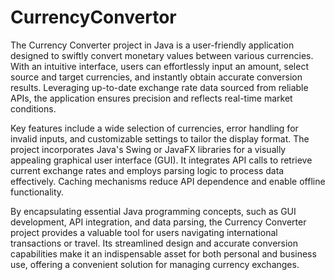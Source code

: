 # CurrencyConvertor
The Currency Converter project in Java is a user-friendly application designed to swiftly convert monetary values between various currencies. With an intuitive interface, users can effortlessly input an amount, select source and target currencies, and instantly obtain accurate conversion results. Leveraging up-to-date exchange rate data sourced from reliable APIs, the application ensures precision and reflects real-time market conditions.

Key features include a wide selection of currencies, error handling for invalid inputs, and customizable settings to tailor the display format. The project incorporates Java's Swing or JavaFX libraries for a visually appealing graphical user interface (GUI). It integrates API calls to retrieve current exchange rates and employs parsing logic to process data effectively. Caching mechanisms reduce API dependence and enable offline functionality.

By encapsulating essential Java programming concepts, such as GUI development, API integration, and data parsing, the Currency Converter project provides a valuable tool for users navigating international transactions or travel. Its streamlined design and accurate conversion capabilities make it an indispensable asset for both personal and business use, offering a convenient solution for managing currency exchanges.
